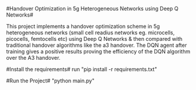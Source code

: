 #Handover Optimization in 5g Heterogeneous Networks using Deep Q Networks#

This project implements a handover optimization scheme in 5g heterogeneous networks (small cell readius networks eg. microcells, picocells, femtocells etc) using Deep Q Networks 
& then compared with traditional handover algorithms like the a3 handover. The DQN agent after training gives a positive results proving the efficiency of the DQN algorithm over the A3 handover.

#Install the requirements#
run "pip install -r requirements.txt"

#Run the Project#
"python main.py"
